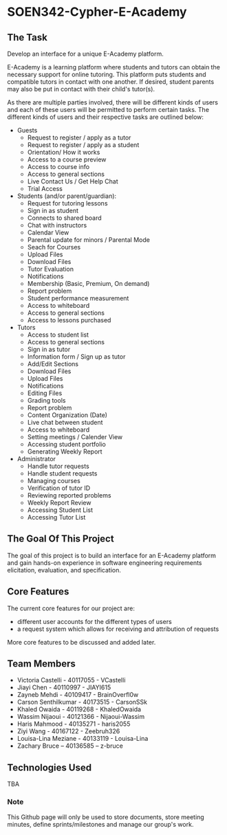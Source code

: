# SOEN342-Cypher-E-Academy  

## The Task 

  Develop an interface for a unique E-Academy platform. 
  
  E-Academy is a learning platform where students and tutors can obtain the necessary support for online tutoring. This platform puts students and compatible tutors in contact with one another. If desired, student parents may also be put in contact with their child's tutor(s).
  
  As there are multiple parties involved, there will be different kinds of users and each of these users will be permitted to perform certain tasks. The different kinds of users and their respective tasks are outlined below:
- Guests
   - Request to register / apply as a tutor
   - Request to register / apply as a student
   - Orientation/ How it works
   - Access to a course preview
   - Access to course info
   - Access to general sections 
   - Live Contact Us / Get Help Chat
   - Trial Access
- Students (and/or parent/guardian):
   - Request for tutoring lessons
   - Sign in as student
   - Connects to shared board
   - Chat with instructors
   - Calendar View
   - Parental update for minors / Parental Mode
   - Seach for Courses
   - Upload Files
   - Download Files
   - Tutor Evaluation
   - Notifications
   - Membership (Basic, Premium, On demand)
   - Report problem
   - Student performance measurement
   - Access to whiteboard
   - Access to general sections
   - Access to lessons purchased
- Tutors
   - Access to student list
   - Access to general sections
   - Sign in as tutor
   - Information form / Sign up as tutor
   - Add/Edit Sections
   - Download Files
   - Upload Files
   - Notifications
   - Editing Files
   - Grading tools
   - Report problem
   - Content Organization (Date)
   - Live chat between student
   - Access to whiteboard
   - Setting meetings / Calender View
   - Accessing student portfolio
   - Generating Weekly Report
- Administrator
   - Handle tutor requests
   - Handle student requests
   - Managing courses
   - Verification of tutor ID
   - Reviewing reported problems
   - Weekly Report Review
   - Accessing Student List
   - Accessing Tutor List


## The Goal Of This Project 

  The goal of this project is to build an interface for an E-Academy platform and gain hands-on experience in software engineering requirements elicitation, evaluation, and specification. 
  
## Core Features

  The current core features for our project are: 
- different user accounts for the different types of users 
- a request system which allows for receiving and attribution of requests

More core features to be discussed and added later. 

## Team Members
- Victoria Castelli - 40117055 - VCastelli 
- Jiayi Chen - 40110997 - JIAYI615
- Zayneb Mehdi - 40109417 - BrainOverfl0w
- Carson Senthilkumar - 40173515 - CarsonSSk
- Khaled Owaida - 40119268 - KhaledOwaida
- Wassim Nijaoui - 40121366 - Nijaoui-Wassim
- Haris Mahmood - 40135271 - haris2055
- Ziyi Wang - 40167122 - Zeebruh326
- Louisa-Lina Meziane - 40133119 - Louisa-Lina
- Zachary Bruce – 40136585 – z-bruce

## Technologies Used

  TBA

### Note

  This Github page will only be used to store documents, store meeting minutes, define sprints/milestones and manage our group's work. 
